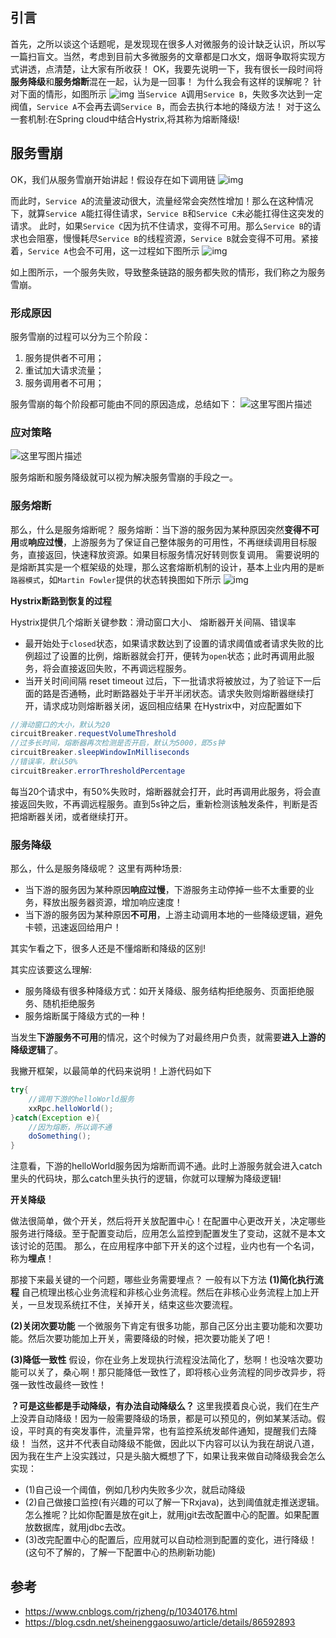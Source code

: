 ## 引言

首先，之所以谈这个话题呢，是发现现在很多人对微服务的设计缺乏认识，所以写一篇扫盲文。当然，考虑到目前大多微服务的文章都是口水文，烟哥争取将实现方式讲透，点清楚，让大家有所收获！
OK，我要先说明一下，我有很长一段时间将**服务降级**和**服务熔断**混在一起，认为是一回事！
为什么我会有这样的误解呢？
针对下面的情形，如图所示
![img](E:\研究生学习\高级软件设计\Untitled.assets\725429-20190130225813653-676264554.png)
当`Service A`调用`Service B`，失败多次达到一定阀值，`Service A`不会再去调`Service B`，而会去执行本地的降级方法！
对于这么一套机制:在Spring cloud中结合Hystrix,将其称为熔断降级!

## 服务雪崩

OK，我们从服务雪崩开始讲起！假设存在如下调用链
![img](E:\研究生学习\高级软件设计\Untitled.assets\725429-20190130225819816-259073605.png)

而此时，`Service A`的流量波动很大，流量经常会突然性增加！那么在这种情况下，就算`Service A`能扛得住请求，`Service B`和`Service C`未必能扛得住这突发的请求。
此时，如果`Service C`因为抗不住请求，变得不可用。那么`Service B`的请求也会阻塞，慢慢耗尽`Service B`的线程资源，`Service B`就会变得不可用。紧接着，`Service A`也会不可用，这一过程如下图所示
![img](E:\研究生学习\高级软件设计\Untitled.assets\725429-20190130225824355-156743654.jpg)

如上图所示，一个服务失败，导致整条链路的服务都失败的情形，我们称之为服务雪崩。

### **形成原因**

服务雪崩的过程可以分为三个阶段：

1. 服务提供者不可用；
2. 重试加大请求流量；
3. 服务调用者不可用；

服务雪崩的每个阶段都可能由不同的原因造成，总结如下： 
![这里写图片描述](E:\研究生学习\高级软件设计\Untitled.assets\20171108164858509.bmp)

### **应对策略**

![这里写图片描述](E:\研究生学习\高级软件设计\Untitled.assets\20171108170359201.bmp)

服务熔断和服务降级就可以视为解决服务雪崩的手段之一。



### 服务熔断

那么，什么是服务熔断呢？
服务熔断：当下游的服务因为某种原因突然**变得不可用**或**响应过慢**，上游服务为了保证自己整体服务的可用性，不再继续调用目标服务，直接返回，快速释放资源。如果目标服务情况好转则恢复调用。
需要说明的是熔断其实是一个框架级的处理，那么这套熔断机制的设计，基本上业内用的是`断路器模式`，如`Martin Fowler`提供的状态转换图如下所示
![img](E:\研究生学习\高级软件设计\Untitled.assets\725429-20190130230717121-435467568.jpg)



**Hystrix断路到恢复的过程**

Hystrix提供几个熔断关键参数：滑动窗口大小、 熔断器开关间隔、错误率

- 最开始处于`closed`状态，如果请求数达到了设置的请求阈值或者请求失败的比例超过了设置的比例，熔断器就会打开，便转为`open`状态；此时再调用此服务，将会直接返回失败，不再调远程服务。
- 当开关时间间隔  reset timeout 过后，下一批请求将被放过，为了验证下一后面的路是否通畅，此时断路器处于半开半闭状态。请求失败则熔断器继续打开，请求成功则熔断器关闭，返回相应结果
  在Hystrix中，对应配置如下

```java
//滑动窗口的大小，默认为20
circuitBreaker.requestVolumeThreshold 
//过多长时间，熔断器再次检测是否开启，默认为5000，即5s钟
circuitBreaker.sleepWindowInMilliseconds 
//错误率，默认50%
circuitBreaker.errorThresholdPercentage
```

每当20个请求中，有50%失败时，熔断器就会打开，此时再调用此服务，将会直接返回失败，不再调远程服务。直到5s钟之后，重新检测该触发条件，判断是否把熔断器关闭，或者继续打开。



### 服务降级

那么，什么是服务降级呢？
这里有两种场景:

- 当下游的服务因为某种原因**响应过慢**，下游服务主动停掉一些不太重要的业务，释放出服务器资源，增加响应速度！
- 当下游的服务因为某种原因**不可用**，上游主动调用本地的一些降级逻辑，避免卡顿，迅速返回给用户！

其实乍看之下，很多人还是不懂熔断和降级的区别!

其实应该要这么理解:

- 服务降级有很多种降级方式：如开关降级、服务结构拒绝服务、页面拒绝服务、随机拒绝服务
- 服务熔断属于降级方式的一种！

当发生**下游服务不可用**的情况，这个时候为了对最终用户负责，就需要**进入上游的降级逻辑**了。

我撇开框架，以最简单的代码来说明！上游代码如下

```java
try{
    //调用下游的helloWorld服务
    xxRpc.helloWorld();
}catch(Exception e){
    //因为熔断，所以调不通
    doSomething();
}
```

注意看，下游的helloWorld服务因为熔断而调不通。此时上游服务就会进入catch里头的代码块，那么catch里头执行的逻辑，你就可以理解为降级逻辑!


**开关降级**

做法很简单，做个开关，然后将开关放配置中心！在配置中心更改开关，决定哪些服务进行降级。至于配置变动后，应用怎么监控到配置发生了变动，这就不是本文该讨论的范围。
那么，在应用程序中部下开关的这个过程，业内也有一个名词，称为**埋点**！

那接下来最关键的一个问题，哪些业务需要埋点？
一般有以下方法
**(1)简化执行流程**
自己梳理出核心业务流程和非核心业务流程。然后在非核心业务流程上加上开关，一旦发现系统扛不住，关掉开关，结束这些次要流程。

**(2)关闭次要功能**
一个微服务下肯定有很多功能，那自己区分出主要功能和次要功能。然后次要功能加上开关，需要降级的时候，把次要功能关了吧！

**(3)降低一致性**
假设，你在业务上发现执行流程没法简化了，愁啊！也没啥次要功能可以关了，桑心啊！那只能降低一致性了，即将核心业务流程的同步改异步，将强一致性改最终一致性！

**？可是这些都是手动降级，有办法自动降级么？**
这里我摸着良心说，我们在生产上没弄自动降级！因为一般需要降级的场景，都是可以预见的，例如某某活动。假设，平时真的有突发事件，流量异常，也有监控系统发邮件通知，提醒我们去降级！
当然，这并不代表自动降级不能做，因此以下内容可以认为我在胡说八道，因为我在生产上没实践过，只是头脑大概想了下，如果让我来做自动降级我会怎么实现：

- (1)自己设一个阈值，例如几秒内失败多少次，就启动降级
- (2)自己做接口监控(有兴趣的可以了解一下Rxjava)，达到阈值就走推送逻辑。怎么推呢？比如你配置是放在git上，就用jgit去改配置中心的配置。如果配置放数据库，就用jdbc去改。
- (3)改完配置中心的配置后，应用就可以自动检测到配置的变化，进行降级！(这句不了解的，了解一下配置中心的热刷新功能)

## 参考

* https://www.cnblogs.com/rjzheng/p/10340176.html
* https://blog.csdn.net/sheinenggaosuwo/article/details/86592893

